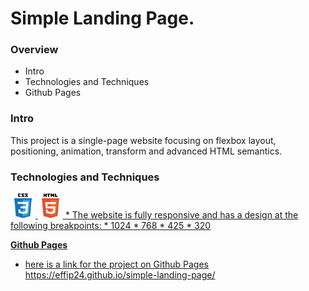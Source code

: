 # Simple Landing Page.

### Overview
* Intro
* Technologies and Techniques
* Github Pages

### Intro

This project is a single-page website focusing on flexbox layout, positioning, animation, transform and advanced HTML semantics.

### Technologies and Techniques

<p align="left"> <a href="https://www.w3schools.com/css/" target="_blank"> <img src="https://raw.githubusercontent.com/devicons/devicon/master/icons/css3/css3-original-wordmark.svg" alt="css3" width="40" height="40"/> </a> <a href="https://www.w3.org/html/" target="_blank"> <img src="https://raw.githubusercontent.com/devicons/devicon/master/icons/html5/html5-original-wordmark.svg" alt="html5" width="40" height="40"/> </a> <a href="https://developer.mozilla.org/en-US/docs/Web/JavaScript" target="_blank"> 
* The website is fully responsive and has a design at the following breakpoints:
  * 1024
  * 768
  * 425
  * 320

 **Github Pages**
* here is a link for the project on Github Pages https://effip24.github.io/simple-landing-page/
